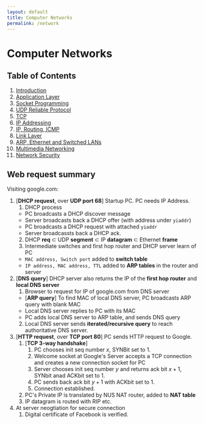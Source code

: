 ```yaml
---
layout: default
title: Computer Networks
permalink: /network
---
```


# Computer Networks

## Table of Contents

1. [Introduction](/notes-blog/network/ch1)
2. [Application Layer](/notes-blog/network/ch2)
3. [Socket Programming](/notes-blog/network/ch3)
4. [UDP Reliable Protocol](/notes-blog/network/ch4)
5. [TCP](/notes-blog/network/ch5)
6. [IP Addressing](/notes-blog/network/ch6)
7. [IP, Routing, ICMP](/notes-blog/network/ch7)
8. [Link Layer](/notes-blog/network/ch8)
9. [ARP, Ethernet and Switched LANs](/notes-blog/network/ch9)
10. [Multimedia Networking](/notes-blog/network/ch10)
11. [Network Security](/notes-blog/network/ch11)

## Web request summary

Visiting google.com:

1. [**DHCP request**, over **UDP port 68**] Startup PC. PC needs IP Address.
   1. DHCP process
     - PC broadcasts a DHCP discover message
     - Server broadcasts back a DHCP offer (with address under `yiaddr`)
     - PC broadcasts a DHCP request with attached `yiaddr`
     - Server broadcassts back a DHCP ack.
   2. DHCP **req** $\subset$ UDP **segment** $\subset$ IP **datagram** $\subset$ Ethernet **frame**
   3. Intermediate switches and first hop router and DHCP server learn of PC
     - `MAC address, Switch port` added to **switch table**
     - `IP address, MAC address, TTL` added to **ARP tables** in the router and server
2. [**DNS query**] DHCP server also returns the  IP of the **first hop router** and **local DNS server**
   1. Browser to request for IP of google.com from DNS server
     - [**ARP query**] To find MAC of local DNS server, PC broadcasts ARP query with blank MAC
     - Local DNS server replies to PC with its MAC
     - PC adds local DNS server to ARP table, and sends DNS query
   2. Local DNS server sends **iterated/recursive query** to reach authoritative DNS server.
3. [**HTTP request**, over **TCP port 80**] PC sends HTTP request to Google.
   1. [**TCP 3-way handshake**] 
      1. PC chooses init seq number $x$, SYNBit set to 1.
      2. Welcome socket at Google's Server accepts a TCP connection and creates a new connection socket for PC
      3. Server chooses init seq number $y$ and returns ack bit $x+1$, SYNbit anad ACKbit set to 1.
      4. PC sends back ack bit $y+1$ with ACKbit set to 1.
      5. Connection established.
   2. PC's Private IP is translated by NUS NAT router, added to **NAT table**
   3. IP datagram is routed with RIP etc.
4. At server neogtiation for secure connection
   1. Digital certificate of Facebook is verified.